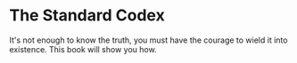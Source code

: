 # The Standard Codex
It's not enough to know the truth, you must have the courage to wield it into existence. This book will show you how.
